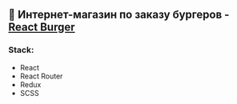 ## 🍔 Интернет-магазин по заказу бургеров - [React Burger][web]

### Stack:

- React
- React Router
- Redux
- SCSS

[web]: https://konip.github.io/burger
